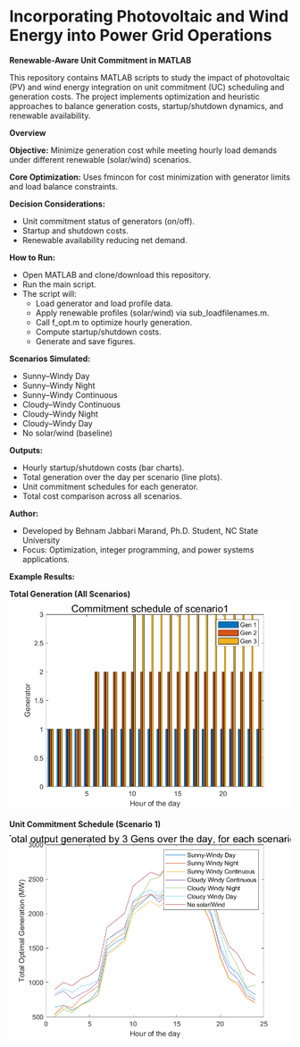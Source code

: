 # Incorporating Photovoltaic and Wind Energy into Power Grid Operations
**Renewable-Aware Unit Commitment in MATLAB**

This repository contains MATLAB scripts to study the impact of photovoltaic (PV) and wind energy integration on unit commitment (UC) scheduling and generation costs. The project implements optimization and heuristic approaches to balance generation costs, startup/shutdown dynamics, and renewable availability.

**Overview**

**Objective:** Minimize generation cost while meeting hourly load demands under different renewable (solar/wind) scenarios.

**Core Optimization:** Uses fmincon for cost minimization with generator limits and load balance constraints.

**Decision Considerations:**
  - Unit commitment status of generators (on/off).
  - Startup and shutdown costs.
  - Renewable availability reducing net demand.

**How to Run:**
  - Open MATLAB and clone/download this repository.
  - Run the main script.
  - The script will:
      - Load generator and load profile data.
      - Apply renewable profiles (solar/wind) via sub_loadfilenames.m.
      - Call f_opt.m to optimize hourly generation.
      - Compute startup/shutdown costs.
      - Generate and save figures.
   
**Scenarios Simulated:**

  - Sunny–Windy Day
  - Sunny–Windy Night
  - Sunny–Windy Continuous
  - Cloudy–Windy Continuous
  - Cloudy–Windy Night
  - Cloudy–Windy Day
  - No solar/wind (baseline)

**Outputs:**
  - Hourly startup/shutdown costs (bar charts).
  - Total generation over the day per scenario (line plots).
  - Unit commitment schedules for each generator.
  - Total cost comparison across all scenarios.

**Author:**
  - Developed by Behnam Jabbari Marand, Ph.D. Student, NC State University
  - Focus: Optimization, integer programming, and power systems applications.

**Example Results:**

**Total Generation (All Scenarios)** 
![Total Generation](results/figure8.png)

**Unit Commitment Schedule (Scenario 1)** 
![Commitment Schedule](results/figure9.png)
